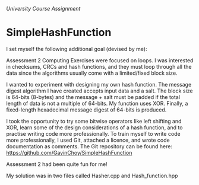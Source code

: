_University Course Assignment_

# SimpleHashFunction

I set myself the following additional goal (devised by me):

Assessment 2 Computing Exercises were focused on loops. I was interested in checksums, CRCs and hash functions, and they must loop through all the data since the algorithms usually come with a limited/fixed block size.

I wanted to experiment with designing my own hash function. The message digest algorithm I have created accepts input data and a salt. The block size is 64-bits (8-bytes) and the message + salt must be padded if the total length of data is not a multiple of 64-bits. My function uses XOR. Finally, a fixed-length hexadecimal message digest of 64-bits is produced.

I took the opportunity to try some bitwise operators like left shifting and XOR, learn some of the design considerations of a hash function, and to practise writing code more professionally. To train myself to write code more professionally, I used Git, attached a licence, and wrote code documentation as comments. The Git repository can be found here: https://github.com/GavinChoy/SimpleHashFunction

Assessment 2 had been quite fun for me!

My solution was in two files called Hasher.cpp and Hash_function.hpp
